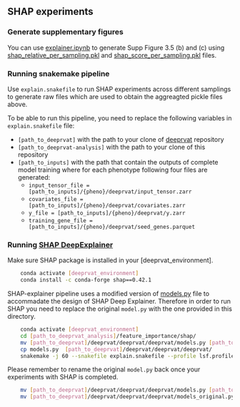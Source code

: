 ## SHAP experiments

### Generate supplementary figures

You can use [explainer.ipynb](https://github.com/PMBio/deeprvat-analysis/blob/main/feature_importance/mutagenesis/mutagenesis.ipynb) to generate Supp  Figure 3.5 (b) and (c) using [shap_relative_per_sampling.pkl](https://github.com/PMBio/deeprvat-analysis/blob/main/feature_importance/shap/shap_relative_per_sampling.pkl)  and [shap_score_per_sampling.pkl](https://github.com/PMBio/deeprvat-analysis/blob/main/feature_importance/shap/shap_score_per_sampling.pkl) files. 

### Running snakemake pipeline

Use `explain.snakefile` to run SHAP experiments across different samplings to generate raw files which are used to obtain the aggreagted pickle files above. 

To be able to run this pipeline, you need to replace the following variables in `explain.snakefile` file:
* `[path_to_deeprvat]` with the path to your clone of [deeprvat](https://github.com/PMBio/deeprvat/) repository  
* `[path_to_deeprvat-analysis]`  with the path to your clone of this repository  
* `[path_to_inputs]` with the path that contain the outputs of complete model training where for each phenotype following four files are generated:
  * `input_tensor_file = [path_to_inputs]/{pheno}/deeprvat/input_tensor.zarr`
  * `covariates_file = [path_to_inputs]/{pheno}/deeprvat/covariates.zarr`
  * `y_file = [path_to_inputs]/{pheno}/deeprvat/y.zarr`
  * `training_gene_file = [path_to_inputs]/{pheno}/deeprvat/seed_genes.parquet`




### Running [SHAP DeepExplainer](https://github.com/slundberg/shap)

Make sure SHAP package is installed in your [deeprvat_environment].

```bash
	conda activate [deeprvat_environment]
	conda install -c conda-forge shap==0.42.1 
```

SHAP-explainer pipeline uses a modified version of [models.py](https://github.com/PMBio/deeprvat/blob/master/deeprvat/deeprvat/models.py) file to accommadate the design of SHAP Deep Explainer. Therefore in order to run SHAP you need to replace the original `model.py` with the one provided in this directory. 


```bash
	conda activate [deeprvat_environment]
	cd [path_to_deeprvat_analysis]/feature_importance/shap/
	mv [path_to_deeprvat]/deeprvat/deeprvat/deeprvat/models.py [path_to_deeprvat]/deeprvat/deeprvat/deeprvat/models_original.py
	cp models.py  [path_to_deeprvat]/deeprvat/deeprvat/deeprvat/
	snakemake -j 60 --snakefile explain.snakefile --profile lsf.profile 
```

Please remember to rename the original `model.py` back once your experiments with SHAP is completed.

```bash
	mv [path_to_deeprvat]/deeprvat/deeprvat/deeprvat/models.py [path_to_deeprvat]/deeprvat/deeprvat/deeprvat/models_shap.py
	mv [path_to_deeprvat]/deeprvat/deeprvat/deeprvat/models_original.py [path_to_deeprvat]/deeprvat/deeprvat/deeprvat/models.py
```